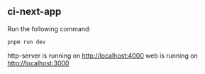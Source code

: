 ##  ci-next-app

Run the following command:
```sh
pnpm run dev
```
http-server is running on  [http://localhost:4000](http://localhost:4000)
web is running on [http://localhost:3000](http://localhost:3000)
